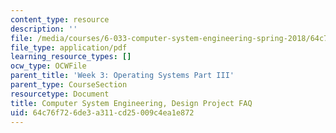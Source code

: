 ```yaml
---
content_type: resource
description: ''
file: /media/courses/6-033-computer-system-engineering-spring-2018/64c76f726de3a311cd25009c4ea1e872_MIT6_033S18dp_faq.pdf
file_type: application/pdf
learning_resource_types: []
ocw_type: OCWFile
parent_title: 'Week 3: Operating Systems Part III'
parent_type: CourseSection
resourcetype: Document
title: Computer System Engineering, Design Project FAQ
uid: 64c76f72-6de3-a311-cd25-009c4ea1e872
---
```

